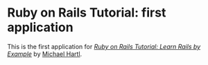 # Ruby on Rails Tutorial: first application

This is the first application for
 [*Ruby on Rails Tutorial: Learn Rails by Example*](http://railstutorial.org/) by [Michael Hartl](http://michaelhartl.com).